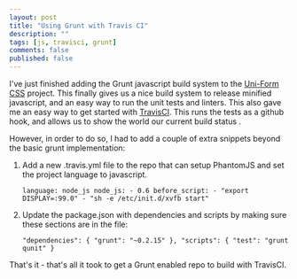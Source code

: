 ```yaml
---
layout: post
title: "Using Grunt with Travis CI"
description: ""
tags: [js, travisci, grunt]
comments: false
published: false
---
```


I've just finished adding the Grunt javascript build system to the
[Uni-Form CSS](http://sprawsm.com/uni-form/) project. This finally gives us a
nice build system to release minified javascript, and an easy way to run the
unit tests and linters. This also gave me an easy way to get started with
[TravisCI](travis-ci.org). This runs the tests as a github hook, and allows us
to show the world our current build status . 

However, in order to do so, I had to add a couple of extra snippets beyond the basic grunt implementation:

1. Add a new .travis.yml file to the repo that can setup PhantomJS and set the project language to javascript.

    `language: node_js node_js: - 0.6 before_script: - "export DISPLAY=:99.0" - "sh -e /etc/init.d/xvfb start"`

1. Update the package.json with dependencies and scripts by making sure these sections are in the file:

    `"dependencies": { "grunt": "~0.2.15" }, "scripts": { "test": "grunt qunit" }`

That's it - that's all it took to get a Grunt enabled repo to build with TravisCI.
